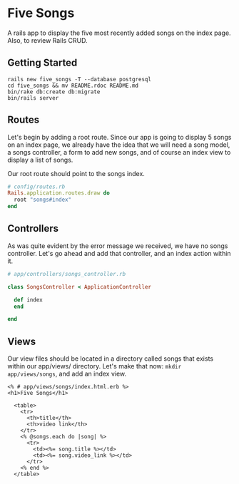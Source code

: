 # Five Songs
A rails app to display the five most recently added songs on the index page. Also, to review Rails CRUD.
  
## Getting Started
```shell
rails new five_songs -T --database postgresql
cd five_songs && mv README.rdoc README.md
bin/rake db:create db:migrate
bin/rails server
```
## Routes
Let's begin by adding a root route. Since our app is going to display 5 songs on an index page, we already have the idea that we will need a song model, a songs controller, a form to add new songs, and of course an index view to display a list of songs.  
  
Our root route should point to the songs index.  
  
```ruby
# config/routes.rb
Rails.application.routes.draw do
  root "songs#index"
end
```
## Controllers
As was quite evident by the error message we received, we have no songs controller. Let's go ahead and add that controller, and an index action within it.  
  
```ruby
# app/controllers/songs_controller.rb

class SongsController < ApplicationController

  def index
  end

end
```

## Views
Our view files should be located in a directory called songs that exists within our app/views/ directory. Let's make that now: `mkdir app/views/songs`, and add an index view.  
```erb
<% # app/views/songs/index.html.erb %>
<h1>Five Songs</h1>

  <table>
    <tr>
      <th>title</th>
      <th>video link</th>
    </tr>
    <% @songs.each do |song| %>
      <tr>
        <td><%= song.title %></td>
        <td><%= song.video_link %></td>
      </tr>
    <% end %>
  </table>

```
